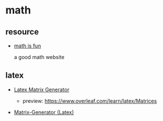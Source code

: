 # math

## resource

- [math is fun](https://www.mathsisfun.com/)

  a good math website

## latex

- [Latex Matrix Generator](https://jasonwarta.github.io/latex-matrix/)

  - preview: https://www.overleaf.com/learn/latex/Matrices

- [Matrix-Generator (Latex)](https://www.matheretter.de/rechner/matrix)
